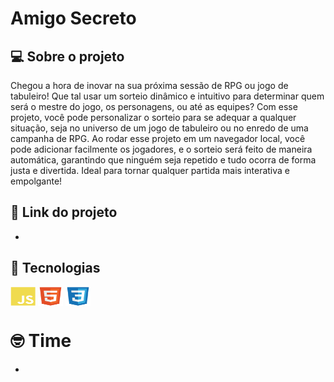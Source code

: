 # Amigo Secreto


## 💻 Sobre o projeto

Chegou a hora de inovar na sua próxima sessão de RPG ou jogo de tabuleiro! Que tal usar um sorteio dinâmico e intuitivo para determinar quem será o mestre do jogo, os personagens, ou até as equipes? Com esse projeto, você pode personalizar o sorteio para se adequar a qualquer situação, seja no universo de um jogo de tabuleiro ou no enredo de uma campanha de RPG. Ao rodar esse projeto em um navegador local, você pode adicionar facilmente os jogadores, e o sorteio será feito de maneira automática, garantindo que ninguém seja repetido e tudo ocorra de forma justa e divertida. Ideal para tornar qualquer partida mais interativa e empolgante!

## 🔗 Link do projeto
-
## 🚀 Tecnologias

  <div style="flex-basis: 48%;">
    <img align="center" alt="Js" height="30" width="40" src="https://raw.githubusercontent.com/devicons/devicon/master/icons/javascript/javascript-plain.svg">
    <img align="center" alt="HTML" height="30" width="40" src="https://raw.githubusercontent.com/devicons/devicon/master/icons/html5/html5-original.svg">
    <img align="center" alt="CSS" height="30" width="40" src="https://raw.githubusercontent.com/devicons/devicon/master/icons/css3/css3-original.svg">
  </div>
  
# 🤓 Time
- 

